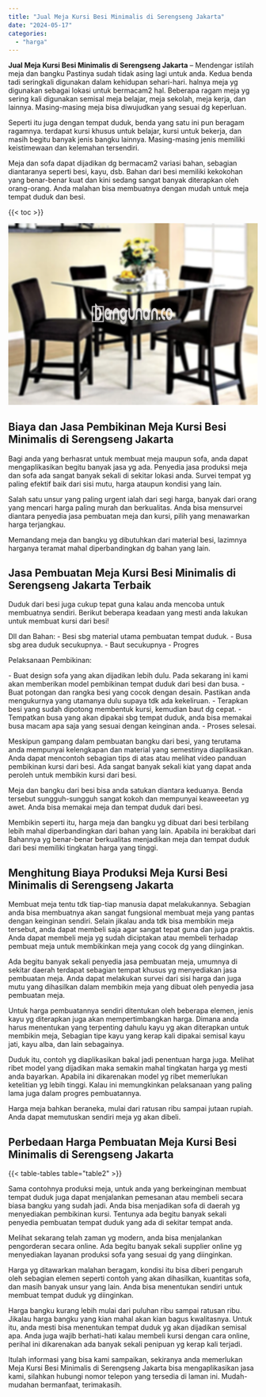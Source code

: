 ```yaml
---
title: "Jual Meja Kursi Besi Minimalis di Serengseng Jakarta"
date: "2024-05-17"
categories: 
  - "harga"
---
```


**Jual Meja Kursi Besi Minimalis di Serengseng Jakarta** – Mendengar istilah meja dan bangku Pastinya sudah tidak asing lagi untuk anda. Kedua benda tadi seringkali digunakan dalam kehidupan sehari-hari. halnya meja yg digunakan sebagai lokasi untuk bermacam2 hal. Beberapa ragam meja yg sering kali digunakan semisal meja belajar, meja sekolah, meja kerja, dan lainnya. Masing-masing meja bisa diwujudkan yang sesuai dg keperluan.

Seperti itu juga dengan tempat duduk, benda yang satu ini pun beragam ragamnya. terdapat kursi khusus untuk belajar, kursi untuk bekerja, dan masih begitu banyak jenis bangku lainnya. Masing-masing jenis memiliki keistimewaan dan kelemahan tersendiri.

Meja dan sofa dapat dijadikan dg bermacam2 variasi bahan, sebagian diantaranya seperti besi, kayu, dsb. Bahan dari besi memiliki kekokohan yang benar-benar kuat dan kini sedang sangat banyak diterapkan oleh orang-orang. Anda malahan bisa membuatnya dengan mudah untuk meja tempat duduk dan besi.

{{< toc >}}

![Jual Meja Kursi Besi Minimalis di Serengseng Jakarta](/images/jual-meja-besi-murah03.png)

## Biaya dan Jasa Pembikinan Meja Kursi Besi Minimalis di Serengseng Jakarta

Bagi anda yang berhasrat untuk membuat meja maupun sofa, anda dapat mengaplikasikan begitu banyak jasa yg ada. Penyedia jasa produksi meja dan sofa ada sangat banyak sekali di sekitar lokasi anda. Survei tempat yg paling efektif baik dari sisi mutu, harga ataupun kondisi yang lain.

Salah satu unsur yang paling urgent ialah dari segi harga, banyak dari orang yang mencari harga paling murah dan berkualitas. Anda bisa mensurvei diantara penyedia jasa pembuatan meja dan kursi, pilih yang menawarkan harga terjangkau.

Memandang meja dan bangku yg dibutuhkan dari material besi, lazimnya harganya teramat mahal diperbandingkan dg bahan yang lain.

## Jasa Pembuatan Meja Kursi Besi Minimalis di Serengseng Jakarta Terbaik

Duduk dari besi juga cukup tepat guna kalau anda mencoba untuk membuatnya sendiri. Berikut beberapa keadaan yang mesti anda lakukan untuk membuat kursi dari besi!

Dll dan Bahan: - Besi sbg material utama pembuatan tempat duduk. - Busa sbg area duduk secukupnya. - Baut secukupnya - Progres

Pelaksanaan Pembikinan:

\- Buat design sofa yang akan dijadikan lebih dulu. Pada sekarang ini kami akan memberikan model pembikinan tempat duduk dari besi dan busa. - Buat potongan dan rangka besi yang cocok dengan desain. Pastikan anda mengukurnya yang utamanya dulu supaya tdk ada kekeliruan. - Terapkan besi yang sudah dipotong membentuk kursi, kemudian baut dg cepat. - Tempatkan busa yang akan dipakai sbg tempat duduk, anda bisa memakai busa macam apa saja yang sesuai dengan keinginan anda. - Proses selesai.

Meskipun gampang dalam pembuatan bangku dari besi, yang terutama anda mempunyai kelengkapan dan material yang semestinya diaplikasikan. Anda dapat mencontoh sebagian tips di atas atau melihat video panduan pembikinan kursi dari besi. Ada sangat banyak sekali kiat yang dapat anda peroleh untuk membikin kursi dari besi.

Meja dan bangku dari besi bisa anda satukan diantara keduanya. Benda tersebut sungguh-sungguh sangat kokoh dan mempunyai keaweeetan yg awet. Anda bisa memakai meja dan tempat duduk dari besi.

Membikin seperti itu, harga meja dan bangku yg dibuat dari besi terbilang lebih mahal diperbandingkan dari bahan yang lain. Apabila ini berakibat dari Bahannya yg benar-benar berkualitas menjadikan meja dan tempat duduk dari besi memiliki tingkatan harga yang tinggi.

## Menghitung Biaya Produksi Meja Kursi Besi Minimalis di Serengseng Jakarta

Membuat meja tentu tdk tiap-tiap manusia dapat melakukannya. Sebagian anda bisa membuatnya akan sangat fungsional membuat meja yang pantas dengan keinginan sendiri. Selain jikalau anda tdk bisa membikin meja tersebut, anda dapat membeli saja agar sangat tepat guna dan juga praktis. Anda dapat membeli meja yg sudah diciptakan atau membeli terhadap pembuat meja untuk membikinkan meja yang cocok dg yang diinginkan.

Ada begitu banyak sekali penyedia jasa pembuatan meja, umumnya di sekitar daerah terdapat sebagian tempat khusus yg menyediakan jasa pembuatan meja. Anda dapat melakukan survei dari sisi harga dan juga mutu yang dihasilkan dalam membikin meja yang dibuat oleh penyedia jasa pembuatan meja.

Untuk harga pembuatannya sendiri ditentukan oleh beberapa elemen, jenis kayu yg diterapkan juga akan mempertimbangkan harga. Dimana anda harus menentukan yang terpenting dahulu kayu yg akan diterapkan untuk membikin meja, Sebagian tipe kayu yang kerap kali dipakai semisal kayu jati, kayu alba, dan lain sebagainya.

Duduk itu, contoh yg diaplikasikan bakal jadi penentuan harga juga. Melihat ribet model yang dijadikan maka semakin mahal tingkatan harga yg mesti anda bayarkan. Apabila ini dikarenakan model yg ribet memerlukan ketelitian yg lebih tinggi. Kalau ini memungkinkan pelaksanaan yang paling lama juga dalam progres pembuatannya.

Harga meja bahkan beraneka, mulai dari ratusan ribu sampai jutaan rupiah. Anda dapat memutuskan sendiri meja yg akan dibeli.

## Perbedaan Harga Pembuatan Meja Kursi Besi Minimalis di Serengseng Jakarta

{{< table-tables table="table2" >}}

Sama contohnya produksi meja, untuk anda yang berkeinginan membuat tempat duduk juga dapat menjalankan pemesanan atau membeli secara biasa bangku yang sudah jadi. Anda bisa menjadikan sofa di daerah yg menyediakan pembikinan kursi. Tentunya ada begitu banyak sekali penyedia pembuatan tempat duduk yang ada di sekitar tempat anda.

Melihat sekarang telah zaman yg modern, anda bisa menjalankan pengorderan secara online. Ada begitu banyak sekali supplier online yg menyediakan layanan produksi sofa yang sesuai dg yang diinginkan.

Harga yg ditawarkan malahan beragam, kondisi itu bisa diberi pengaruh oleh sebagian elemen seperti contoh yang akan dihasilkan, kuantitas sofa, dan masih banyak unsur yang lain. Anda bisa menentukan sendiri untuk membuat tempat duduk yg diinginkan.

Harga bangku kurang lebih mulai dari puluhan ribu sampai ratusan ribu. Jikalau harga bangku yang kian mahal akan kian bagus kwalitasnya. Untuk itu, anda mesti bisa menentukan tempat duduk yg akan dijadikan semisal apa. Anda juga wajib berhati-hati kalau membeli kursi dengan cara online, perihal ini dikarenakan ada banyak sekali penipuan yg kerap kali terjadi.

Itulah informasi yang bisa kami sampaikan, sekiranya anda memerlukan Meja Kursi Besi Minimalis di Serengseng Jakarta bisa mengaplikasikan jasa kami, silahkan hubungi nomor telepon yang tersedia di laman ini. Mudah-mudahan bermanfaat, terimakasih.

